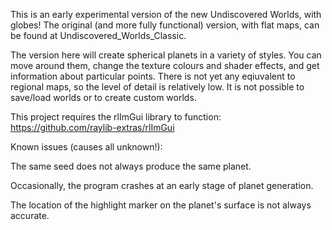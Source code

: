 This is an early experimental version of the new Undiscovered Worlds, with globes!
The original (and more fully functional) version, with flat maps, can be found at Undiscovered_Worlds_Classic.


The version here will create spherical planets in a variety of styles. You can move around them, change the texture colours and shader effects, and get information about particular points.
There is not yet any eqiuvalent to regional maps, so the level of detail is relatively low.
It is not possible to save/load worlds or to create custom worlds.

This project requires the rlImGui library to function: https://github.com/raylib-extras/rlImGui

Known issues (causes all unknown!):

The same seed does not always produce the same planet.

Occasionally, the program crashes at an early stage of planet generation.

The location of the highlight marker on the planet's surface is not always accurate.
